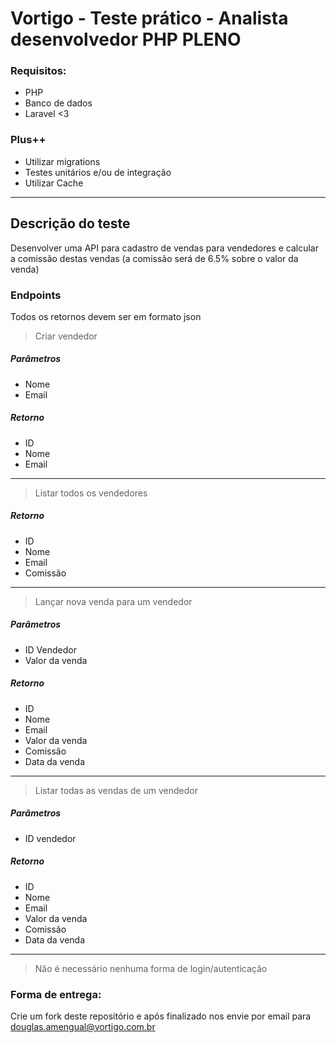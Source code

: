 # Vortigo - Teste prático - Analista desenvolvedor PHP PLENO

### Requisitos:
- PHP
- Banco de dados
- Laravel <3


### Plus++
- Utilizar migrations
- Testes unitários e/ou de integração
- Utilizar Cache

---

## Descrição do teste

Desenvolver uma API para cadastro de vendas para vendedores e calcular a comissão destas vendas (a comissão será de 6.5% sobre o valor da venda)

### Endpoints

Todos os retornos devem ser em formato json

> Criar vendedor

##### Parâmetros
- Nome
- Email

##### Retorno
- ID
- Nome
- Email

---

> Listar todos os vendedores

##### Retorno
- ID
- Nome
- Email
- Comissão

---

> Lançar nova venda para um vendedor


##### Parâmetros
- ID Vendedor
- Valor da venda

##### Retorno
- ID
- Nome
- Email
- Valor da venda
- Comissão
- Data da venda

---

> Listar todas as vendas de um vendedor

##### Parâmetros
- ID vendedor

##### Retorno
- ID
- Nome
- Email
- Valor da venda
- Comissão
- Data da venda


---

> Não é necessário nenhuma forma de login/autenticação


### Forma de entrega:

Crie um fork deste repositório e após finalizado nos envie por email para douglas.amengual@vortigo.com.br




